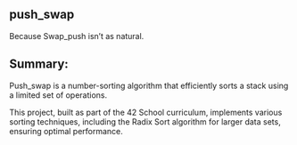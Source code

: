 ## push_swap
 Because Swap_push isn’t as natural.

## Summary:

Push_swap is a number-sorting algorithm that efficiently sorts a stack using a limited set of operations.

This project, built as part of the 42 School curriculum, implements various sorting techniques, including the Radix Sort algorithm for larger data sets, ensuring optimal performance.
